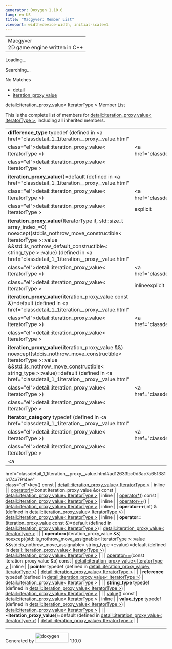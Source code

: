 ```yaml
---
generator: Doxygen 1.10.0
lang: en-US
title: "Macgyver: Member List"
viewport: width=device-width, initial-scale=1
---
```


<div id="top">

<div id="titlearea">

<table data-cellspacing="0" data-cellpadding="0">
<colgroup>
<col style="width: 100%" />
</colgroup>
<tbody>
<tr id="projectrow" class="odd">
<td id="projectalign"><div id="projectname">
Macgyver
</div>
<div id="projectbrief">
2D game engine written in C++
</div></td>
</tr>
</tbody>
</table>

</div>

<div id="main-nav">

</div>

<div id="MSearchSelectWindow"
onmouseover="return searchBox.OnSearchSelectShow()"
onmouseout="return searchBox.OnSearchSelectHide()"
onkeydown="return searchBox.OnSearchSelectKey(event)">

</div>

<div id="MSearchResultsWindow">

<div id="MSearchResults">

<div class="SRPage">

<div id="SRIndex">

<div id="SRResults">

</div>

<div id="Loading" class="SRStatus">

Loading...

</div>

<div id="Searching" class="SRStatus">

Searching...

</div>

<div id="NoMatches" class="SRStatus">

No Matches

</div>

</div>

</div>

</div>

</div>

<div id="nav-path" class="navpath">

- <a href="namespacedetail.html" class="el">detail</a>
- <a href="classdetail_1_1iteration__proxy__value.html"
  class="el">iteration_proxy_value</a>

</div>

</div>

<div class="header">

<div class="headertitle">

<div class="title">

detail::iteration_proxy_value\< IteratorType \> Member List

</div>

</div>

</div>

<div class="contents">

This is the complete list of members for
<a href="classdetail_1_1iteration__proxy__value.html"
class="el">detail::iteration_proxy_value&lt; IteratorType &gt;</a>,
including all inherited members.

|                                                                                                                                                                                                                                                                                 |                                                                    |                                                                        |
|---------------------------------------------------------------------------------------------------------------------------------------------------------------------------------------------------------------------------------------------------------------------------------|--------------------------------------------------------------------|------------------------------------------------------------------------|
| **difference_type** typedef (defined in <a href="classdetail_1_1iteration__proxy__value.html"                                                                                                                                                                                   
 class="el">detail::iteration_proxy_value&lt; IteratorType &gt;</a>)                                                                                                                                                                                                              | <a href="classdetail_1_1iteration__proxy__value.html"              
                                                                                                                                                                                                                                                                                   class="el">detail::iteration_proxy_value&lt; IteratorType &gt;</a>  |                                                                        |
| **iteration_proxy_value**()=default (defined in <a href="classdetail_1_1iteration__proxy__value.html"                                                                                                                                                                           
 class="el">detail::iteration_proxy_value&lt; IteratorType &gt;</a>)                                                                                                                                                                                                              | <a href="classdetail_1_1iteration__proxy__value.html"              
                                                                                                                                                                                                                                                                                   class="el">detail::iteration_proxy_value&lt; IteratorType &gt;</a>  | <span class="mlabel">explicit</span>                                   |
| **iteration_proxy_value**(IteratorType it, std::size_t array_index\_=0) noexcept(std::is_nothrow_move_constructible\< IteratorType \>::value &&std::is_nothrow_default_constructible\< string_type \>::value) (defined in <a href="classdetail_1_1iteration__proxy__value.html" 
 class="el">detail::iteration_proxy_value&lt; IteratorType &gt;</a>)                                                                                                                                                                                                              | <a href="classdetail_1_1iteration__proxy__value.html"              
                                                                                                                                                                                                                                                                                   class="el">detail::iteration_proxy_value&lt; IteratorType &gt;</a>  | <span class="mlabel">inline</span><span class="mlabel">explicit</span> |
| **iteration_proxy_value**(iteration_proxy_value const &)=default (defined in <a href="classdetail_1_1iteration__proxy__value.html"                                                                                                                                              
 class="el">detail::iteration_proxy_value&lt; IteratorType &gt;</a>)                                                                                                                                                                                                              | <a href="classdetail_1_1iteration__proxy__value.html"              
                                                                                                                                                                                                                                                                                   class="el">detail::iteration_proxy_value&lt; IteratorType &gt;</a>  |                                                                        |
| **iteration_proxy_value**(iteration_proxy_value &&) noexcept(std::is_nothrow_move_constructible\< IteratorType \>::value &&std::is_nothrow_move_constructible\< string_type \>::value)=default (defined in <a href="classdetail_1_1iteration__proxy__value.html"                
 class="el">detail::iteration_proxy_value&lt; IteratorType &gt;</a>)                                                                                                                                                                                                              | <a href="classdetail_1_1iteration__proxy__value.html"              
                                                                                                                                                                                                                                                                                   class="el">detail::iteration_proxy_value&lt; IteratorType &gt;</a>  |                                                                        |
| **iterator_category** typedef (defined in <a href="classdetail_1_1iteration__proxy__value.html"                                                                                                                                                                                 
 class="el">detail::iteration_proxy_value&lt; IteratorType &gt;</a>)                                                                                                                                                                                                              | <a href="classdetail_1_1iteration__proxy__value.html"              
                                                                                                                                                                                                                                                                                   class="el">detail::iteration_proxy_value&lt; IteratorType &gt;</a>  |                                                                        |
| <a                                                                                                                                                                                                                                                                              
 href="classdetail_1_1iteration__proxy__value.html#ad12633bc0d3ac7a651381b174a7914ee"                                                                                                                                                                                             
 class="el">key</a>() const                                                                                                                                                                                                                                                       | <a href="classdetail_1_1iteration__proxy__value.html"              
                                                                                                                                                                                                                                                                                   class="el">detail::iteration_proxy_value&lt; IteratorType &gt;</a>  | <span class="mlabel">inline</span>                                     |
| <a                                                                                                                                                                                                                                                                              
 href="classdetail_1_1iteration__proxy__value.html#a23745b98de19578adc4efb509e59be28"                                                                                                                                                                                             
 class="el">operator!=</a>(const iteration_proxy_value &o) const                                                                                                                                                                                                                  | <a href="classdetail_1_1iteration__proxy__value.html"              
                                                                                                                                                                                                                                                                                   class="el">detail::iteration_proxy_value&lt; IteratorType &gt;</a>  | <span class="mlabel">inline</span>                                     |
| <a                                                                                                                                                                                                                                                                              
 href="classdetail_1_1iteration__proxy__value.html#a54d22aec1f615a38697466817d7cc819"                                                                                                                                                                                             
 class="el">operator*</a>() const                                                                                                                                                                                                                                                 | <a href="classdetail_1_1iteration__proxy__value.html"              
                                                                                                                                                                                                                                                                                   class="el">detail::iteration_proxy_value&lt; IteratorType &gt;</a>  | <span class="mlabel">inline</span>                                     |
| <a                                                                                                                                                                                                                                                                              
 href="classdetail_1_1iteration__proxy__value.html#a52dffef3e0c58a6bcd5b8b9e6fcf4552"                                                                                                                                                                                             
 class="el">operator++</a>()                                                                                                                                                                                                                                                      | <a href="classdetail_1_1iteration__proxy__value.html"              
                                                                                                                                                                                                                                                                                   class="el">detail::iteration_proxy_value&lt; IteratorType &gt;</a>  | <span class="mlabel">inline</span>                                     |
| **operator++**(int) & (defined in <a href="classdetail_1_1iteration__proxy__value.html"                                                                                                                                                                                         
 class="el">detail::iteration_proxy_value&lt; IteratorType &gt;</a>)                                                                                                                                                                                                              | <a href="classdetail_1_1iteration__proxy__value.html"              
                                                                                                                                                                                                                                                                                   class="el">detail::iteration_proxy_value&lt; IteratorType &gt;</a>  | <span class="mlabel">inline</span>                                     |
| **operator=**(iteration_proxy_value const &)=default (defined in <a href="classdetail_1_1iteration__proxy__value.html"                                                                                                                                                          
 class="el">detail::iteration_proxy_value&lt; IteratorType &gt;</a>)                                                                                                                                                                                                              | <a href="classdetail_1_1iteration__proxy__value.html"              
                                                                                                                                                                                                                                                                                   class="el">detail::iteration_proxy_value&lt; IteratorType &gt;</a>  |                                                                        |
| **operator=**(iteration_proxy_value &&) noexcept(std::is_nothrow_move_assignable\< IteratorType \>::value &&std::is_nothrow_move_assignable\< string_type \>::value)=default (defined in <a href="classdetail_1_1iteration__proxy__value.html"                                  
 class="el">detail::iteration_proxy_value&lt; IteratorType &gt;</a>)                                                                                                                                                                                                              | <a href="classdetail_1_1iteration__proxy__value.html"              
                                                                                                                                                                                                                                                                                   class="el">detail::iteration_proxy_value&lt; IteratorType &gt;</a>  |                                                                        |
| <a                                                                                                                                                                                                                                                                              
 href="classdetail_1_1iteration__proxy__value.html#a139d22be442a277268cfb78bb4eef95d"                                                                                                                                                                                             
 class="el">operator==</a>(const iteration_proxy_value &o) const                                                                                                                                                                                                                  | <a href="classdetail_1_1iteration__proxy__value.html"              
                                                                                                                                                                                                                                                                                   class="el">detail::iteration_proxy_value&lt; IteratorType &gt;</a>  | <span class="mlabel">inline</span>                                     |
| **pointer** typedef (defined in <a href="classdetail_1_1iteration__proxy__value.html"                                                                                                                                                                                           
 class="el">detail::iteration_proxy_value&lt; IteratorType &gt;</a>)                                                                                                                                                                                                              | <a href="classdetail_1_1iteration__proxy__value.html"              
                                                                                                                                                                                                                                                                                   class="el">detail::iteration_proxy_value&lt; IteratorType &gt;</a>  |                                                                        |
| **reference** typedef (defined in <a href="classdetail_1_1iteration__proxy__value.html"                                                                                                                                                                                         
 class="el">detail::iteration_proxy_value&lt; IteratorType &gt;</a>)                                                                                                                                                                                                              | <a href="classdetail_1_1iteration__proxy__value.html"              
                                                                                                                                                                                                                                                                                   class="el">detail::iteration_proxy_value&lt; IteratorType &gt;</a>  |                                                                        |
| **string_type** typedef (defined in <a href="classdetail_1_1iteration__proxy__value.html"                                                                                                                                                                                       
 class="el">detail::iteration_proxy_value&lt; IteratorType &gt;</a>)                                                                                                                                                                                                              | <a href="classdetail_1_1iteration__proxy__value.html"              
                                                                                                                                                                                                                                                                                   class="el">detail::iteration_proxy_value&lt; IteratorType &gt;</a>  |                                                                        |
| <a                                                                                                                                                                                                                                                                              
 href="classdetail_1_1iteration__proxy__value.html#aac08993af9f4f0bf3d058b4beae36a45"                                                                                                                                                                                             
 class="el">value</a>() const                                                                                                                                                                                                                                                     | <a href="classdetail_1_1iteration__proxy__value.html"              
                                                                                                                                                                                                                                                                                   class="el">detail::iteration_proxy_value&lt; IteratorType &gt;</a>  | <span class="mlabel">inline</span>                                     |
| **value_type** typedef (defined in <a href="classdetail_1_1iteration__proxy__value.html"                                                                                                                                                                                        
 class="el">detail::iteration_proxy_value&lt; IteratorType &gt;</a>)                                                                                                                                                                                                              | <a href="classdetail_1_1iteration__proxy__value.html"              
                                                                                                                                                                                                                                                                                   class="el">detail::iteration_proxy_value&lt; IteratorType &gt;</a>  |                                                                        |
| **~iteration_proxy_value**()=default (defined in <a href="classdetail_1_1iteration__proxy__value.html"                                                                                                                                                                          
 class="el">detail::iteration_proxy_value&lt; IteratorType &gt;</a>)                                                                                                                                                                                                              | <a href="classdetail_1_1iteration__proxy__value.html"              
                                                                                                                                                                                                                                                                                   class="el">detail::iteration_proxy_value&lt; IteratorType &gt;</a>  |                                                                        |

</div>

------------------------------------------------------------------------

<span class="small">Generated
by [<img src="doxygen.svg" class="footer" width="104" height="31"
alt="doxygen" />](https://www.doxygen.org/index.html) 1.10.0</span>
